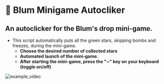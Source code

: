 # 💚 Blum Minigame Autocliker

## An autoclicker for the Blum's drop mini-game. 

- This script automatically puts all the green stars, skipping bombs and freezes, during the mini-game.
  - **Choose the desired number of collected stars**
  - **Automated launch of the mini-game.**
  - **After starting the mini-game, press the "~" key on your keyboard (toggle on/off)**

![example_video](https://github.com/RGB-Outl4w/blum-minigame-autocliker/blob/2dcbdbc4363cac28817b85e87e6cfca28402fc48/src/gif-3.gif)
